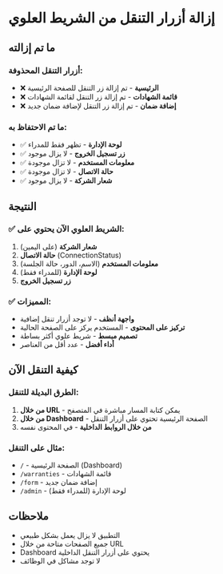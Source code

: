 # إزالة أزرار التنقل من الشريط العلوي

## ما تم إزالته

### أزرار التنقل المحذوفة:
- ❌ **الرئيسية** - تم إزالة زر التنقل للصفحة الرئيسية
- ❌ **قائمة الشهادات** - تم إزالة زر التنقل لقائمة الشهادات  
- ❌ **إضافة ضمان** - تم إزالة زر التنقل لإضافة ضمان جديد

### ما تم الاحتفاظ به:
- ✅ **لوحة الإدارة** - تظهر فقط للمدراء
- ✅ **زر تسجيل الخروج** - لا يزال موجود
- ✅ **معلومات المستخدم** - لا تزال موجودة
- ✅ **حالة الاتصال** - لا تزال موجودة
- ✅ **شعار الشركة** - لا يزال موجود

## النتيجة

### ✅ الشريط العلوي الآن يحتوي على:
1. **شعار الشركة** (على اليمين)
2. **حالة الاتصال** (ConnectionStatus)
3. **معلومات المستخدم** (الاسم، الدور، حالة الجلسة)
4. **لوحة الإدارة** (للمدراء فقط)
5. **زر تسجيل الخروج**

### ✅ المميزات:
- **واجهة أنظف** - لا توجد أزرار تنقل إضافية
- **تركيز على المحتوى** - المستخدم يركز على الصفحة الحالية
- **تصميم مبسط** - شريط علوي أكثر بساطة
- **أداء أفضل** - عدد أقل من العناصر

## كيفية التنقل الآن

### الطرق البديلة للتنقل:
1. **من خلال URL** - يمكن كتابة المسار مباشرة في المتصفح
2. **من خلال Dashboard** - الصفحة الرئيسية تحتوي على أزرار التنقل
3. **من خلال الروابط الداخلية** - في المحتوى نفسه

### مثال على التنقل:
- `/` - الصفحة الرئيسية (Dashboard)
- `/warranties` - قائمة الشهادات
- `/form` - إضافة ضمان جديد
- `/admin` - لوحة الإدارة (للمدراء فقط)

## ملاحظات
- التطبيق لا يزال يعمل بشكل طبيعي
- جميع الصفحات متاحة من خلال URL
- Dashboard يحتوي على أزرار التنقل الداخلية
- لا توجد مشاكل في الوظائف
